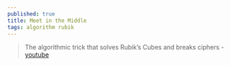 ```yaml
---
published: true
title: Meet in the Middle
tags: algorithm rubik
---
```

> The algorithmic trick that solves Rubik’s Cubes and breaks ciphers - [youtube](https://www.youtube.com/watch?v=wL3uWO-KLUE)